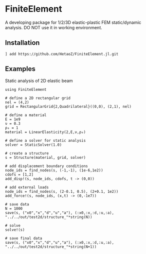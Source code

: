 # FiniteElement

A developing package for 1/2/3D elastic-plastic FEM static/dynamic analysis. DO NOT use it in working environment.

## Installation
```
] add https://github.com/HetaoZ/FiniteElement.jl.git
```

## Examples

Static analysis of 2D elastic beam 
```
using FiniteElement

# define a 2D rectangular grid
nel = (4,2)
grid = RectangularGrid{2,Quadrilateral}((0,0), (2,1), nel)

# define a material
E = 1e9
ν = 0.3
ρ₀ = 1
material = LinearElasticity(2,E,ν,ρ₀)

# define a solver for static analysis
solver = StaticSolver(1.0)

# create a structure
s = Structure(material, grid, solver)

# add displacement boundary conditions
node_ids = find_nodes(s, (-1,-1), (1e-6,1e2))
cdofs = [1,2]
add_disp!(s, node_ids, cdofs, t -> (0,0))

# add external loads
node_ids = find_nodes(s, (2-0.1, 0.5), (2+0.1, 1e2))
add_force!(s, node_ids, (x,t) -> (0,-1e7))

# save data
N = 1000
save(s, ("x0","x","d","u","a"), (:x0,:x,:d,:u,:a), "../../out/test2d/structure_"*string(N))

# solve
solve!(s)

# save final data
save(s, ("x0","x","d","u","a"), (:x0,:x,:d,:u,:a), "../../out/test2d/structure_"*string(N+1))
```
